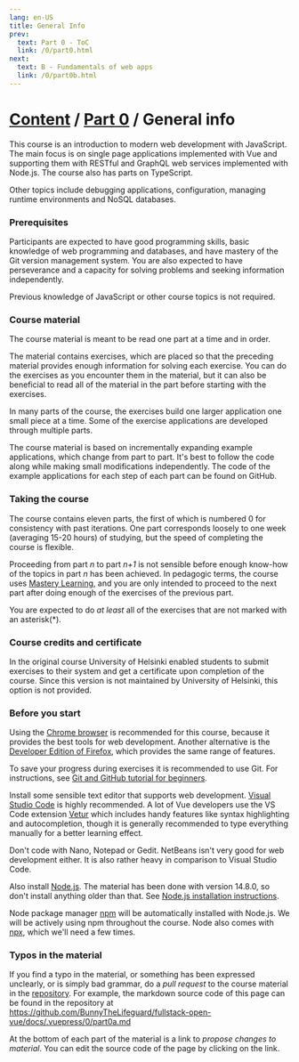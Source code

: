 ```yaml
---
lang: en-US
title: General Info
prev:
  text: Part 0 - ToC
  link: /0/part0.html
next:
  text: B - Fundamentals of web apps
  link: /0/part0b.html
---
```


# [Content](/content.html) / [Part 0](/0/part0.html) / General info

This course is an introduction to modern web development with JavaScript. The main focus is on single page applications implemented with Vue and supporting them with RESTful and GraphQL web services implemented with Node.js. The course also has parts on TypeScript.

Other topics include debugging applications, configuration, managing runtime environments and NoSQL databases.

### Prerequisites

Participants are expected to have good programming skills, basic knowledge of web programming and databases, and have mastery of the Git version management system. You are also expected to have perseverance and a capacity for solving problems and seeking information independently.

Previous knowledge of JavaScript or other course topics is not required.

### Course material

The course material is meant to be read one part at a time and in order.

The material contains exercises, which are placed so that the preceding material provides enough information for solving each exercise. You can do the exercises as you encounter them in the material, but it can also be beneficial to read all of the material in the part before starting with the exercises.

In many parts of the course, the exercises build one larger application one small piece at a time. Some of the exercise applications are developed through multiple parts.

The course material is based on incrementally expanding example applications, which change from part to part. It's best to follow the code along while making small modifications independently. The code of the example applications for each step of each part can be found on GitHub.

### Taking the course

The course contains eleven parts, the first of which is numbered 0 for consistency with past iterations. One part corresponds loosely to one week (averaging 15-20 hours) of studying, but the speed of completing the course is flexible.

Proceeding from part <i>n</i> to part <i>n+1</i> is not sensible before enough know-how of the topics in part <i>n</i> has been achieved. In pedagogic terms, the course uses [Mastery Learning](https://en.wikipedia.org/wiki/Mastery_learning), and you are only intended to proceed to the next part after doing enough of the exercises of the previous part.

You are expected to do <i>at least</i> all of the exercises that are not marked with an asterisk(\*).

### Course credits and certificate

In the original course University of Helsinki enabled students to submit exercises to their system and get a certificate upon completion of the course. Since this version is not maintained by University of Helsinki, this option is not provided.

### Before you start

Using the [Chrome browser](https://www.google.com/chrome/) is recommended for this course, because it provides the best tools for web development. Another alternative is the [Developer Edition of Firefox](https://www.mozilla.org/en-US/firefox/developer/), which provides the same range of features.

To save your progress during exercises it is recommended to use Git. For instructions, see [Git and GitHub tutorial for beginners](https://product.hubspot.com/blog/git-and-github-tutorial-for-beginners).

Install some sensible text editor that supports web development. [Visual Studio Code](https://code.visualstudio.com/) is highly recommended. A lot of Vue developers use the VS Code extension [Vetur](https://marketplace.visualstudio.com/items?itemName=octref.vetur) which includes handy features like syntax highlighting and autocompletion, though it is generally recommended to type everything manually for a better learning effect.

Don't code with Nano, Notepad or Gedit. NetBeans isn't very good for web development either. It is also rather heavy in comparison to Visual Studio Code.

Also install [Node.js](https://nodejs.org/en/). The material has been done with version 14.8.0, so don't install anything older than that. See [Node.js installation instructions](https://nodejs.org/en/download/package-manager/).

Node package manager [npm](https://www.npmjs.com/get-npm) will be automatically installed with Node.js. We will be actively using npm throughout the course. Node also comes with [npx](https://www.npmjs.com/package/npx), which we'll need a few times.

### Typos in the material

If you find a typo in the material, or something has been expressed unclearly, or is simply bad grammar, do a <i>pull request</i> to the course material in the [repository](https://github.com/BunnyTheLifeguard/fullstack-open-vue). For example, the markdown source code of this page can be found in the repository at <https://github.com/BunnyTheLifeguard/fullstack-open-vue/docs/.vuepress/0/part0a.md>

At the bottom of each part of the material is a link to <em>propose changes to material</em>. You can edit the source code of the page by clicking on the link.

<ProposeChange goTo="https://github.com/BunnyTheLifeguard/fullstack-open-vue/edit/main/docs/0/part0a.md" />
